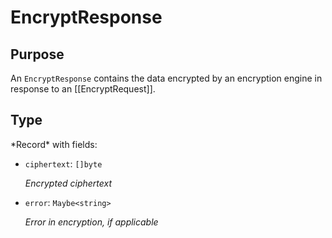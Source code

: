 # EncryptResponse

## Purpose

<!-- ANCHOR: purpose -->
An `EncryptResponse` contains the data encrypted by an encryption engine in response to an [[EncryptRequest]].
<!-- ANCHOR_END: purpose -->

## Type

<!-- ANCHOR: type -->
<div class="type">
*Record* with fields:

- `ciphertext`: `[]byte`

  *Encrypted ciphertext*

- `error`: `Maybe<string>`

  *Error in encryption, if applicable*
</div>
<!-- ANCHOR_END: type -->